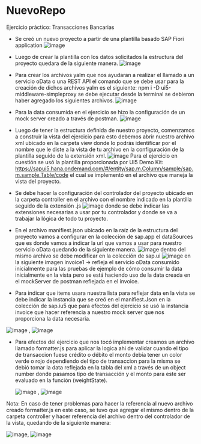 # NuevoRepo
Ejercicio práctico: Transacciones Bancarias

* Se creó un nuevo proyecto a partir de una plantilla basado SAP Fiori application 
![image](https://github.com/EnriqueGGmz/NuevoRepo/assets/93535655/94b2d572-da58-4793-a0f1-95284add18f1)

* Luego de crear la plantilla con los datos solicitados la estructura del proyecto quedara de la siguiente manera.
  ![image](https://github.com/EnriqueGGmz/NuevoRepo/assets/93535655/c2228d37-1185-4edc-b4b0-2eeae9c19249)

* Para crear los archivos yalm que nos ayudaran a realizar el llamado a un servicio oData o una REST API el comando que se debe usar para la creación de dichos archivos yalm es el siguiente: npm i -D ui5-middleware-simpleproxy se debe ejecutar desde la terminal se debieron haber agregado los siguientes archivos.
  ![image](https://github.com/EnriqueGGmz/NuevoRepo/assets/93535655/22c8dc88-5006-47bd-b7d4-65a20b4d851e)

*  Para la data consumida en el ejercicio se hizo la configuración de un mock server creado a través de postman.
    ![image](https://github.com/EnriqueGGmz/NuevoRepo/assets/93535655/b127749f-afe5-40d2-b0bd-bc9cf14724f6)
   
* Luego de tener la estructura definida de nuestro proyecto, comenzamos a construir la vista del ejercicio para esto debemos abrir nuestro archivo xml ubicado en la carpeta view donde lo podrás identificar por el nombre que le diste a la vista de tu archivo en la configuración de la plantilla seguido de la extensión xml.
  ![image](https://github.com/EnriqueGGmz/NuevoRepo/assets/93535655/bcd724f5-7e56-4d52-8bbc-50f2b649fbb6)
Para el ejercicio en cuestión se usó la plantilla proporcionada por UI5 Demo Kit: https://sapui5.hana.ondemand.com/#/entity/sap.m.Column/sample/sap.m.sample.Table/code el cual se implementó en el archivo que maneja la vista del proyecto.

* Se debe hacer la configuración del controlador del proyecto ubicado en la carpeta controller en el archivo con el nombre indicado en la plantilla seguido de la extensión .js
  ![image](https://github.com/EnriqueGGmz/NuevoRepo/assets/93535655/3d74f1fd-392b-47f8-97c9-3a4fa5cc04cd) donde se debe indicar las extensiones necesarias a usar por tu controlador y donde se va a trabajar la lógica de todo tu proyecto.

* En el archivo manifiest.json ubicado en la raíz de la estructura del proyecto vamos a configurar en la colección de sap.app el dataSources que es donde vamos a indicar la url que vamos a usar para nuestro servicio oData quedando de la siguiente manera.
  ![image](https://github.com/EnriqueGGmz/NuevoRepo/assets/93535655/cc62d9a7-ed6b-46c4-993c-2b947025dbab) dentro del mismo archivo se debe modificar en la colección de sap.ui
  ![image](https://github.com/EnriqueGGmz/NuevoRepo/assets/93535655/37e87e31-eaea-4192-a447-a1d334f434d6) en la siguiente imagen invoice1 -> refleja el servicio oData consumido inicialmente para las pruebas de ejemplo de cómo consumir la data inicialmente en la vista pero se está haciendo uso de la data creada en el mockServer de postman reflejada en el invoice.

*  Para indicar que items usara nuestra lista para reflejar data en la vista se debe indicar la instancia que se creó en el manifiest.Json en la colección de sap.iu5 que para efectos del ejercicio se usó la instancia invoice que hacer referencia a nuestro mock server que nos proporciona la data necesaria.

  ![image](https://github.com/EnriqueGGmz/NuevoRepo/assets/93535655/4b1159dd-a7fa-4293-a2f4-77cfad92d79b) , ![image](https://github.com/EnriqueGGmz/NuevoRepo/assets/93535655/55ab2750-1fca-419d-9f1e-fc1e96887361)

* Para efectos del ejercicio que nos tocó implementar creamos un archivo llamado formatter.js para aplicar la logica ahi de validar cuando el tipo de transaccion fuese crédito o débito el monto debía tener un color verde o rojo dependiendo del tipo de transaccion para la misma se debió tomar la data reflejada en la tabla del xml a través de un object number donde pasamos tipo de transacción y el monto para este ser evaluado en la función (weightState).

  ![image](https://github.com/EnriqueGGmz/NuevoRepo/assets/93535655/b50cb735-0702-45d1-891f-1c08d73cd6c9) , ![image](https://github.com/EnriqueGGmz/NuevoRepo/assets/93535655/82585bf9-615e-494c-b486-dd3448b62b23)

Nota: En caso de tener problemas para hacer la referencia al nuevo archivo creado formatter.js en este caso, se tuvo que agregar el mismo dentro de la carpeta controller y hacer referencia del archivo dentro del controlador de la vista, quedando de la siguiente manera: 

![image](https://github.com/EnriqueGGmz/NuevoRepo/assets/93535655/5dabd116-ff52-4286-9229-17fe4fe3b69b), ![image](https://github.com/EnriqueGGmz/NuevoRepo/assets/93535655/9f070d00-898c-4c2a-b166-7e8e338e0c15)








  







